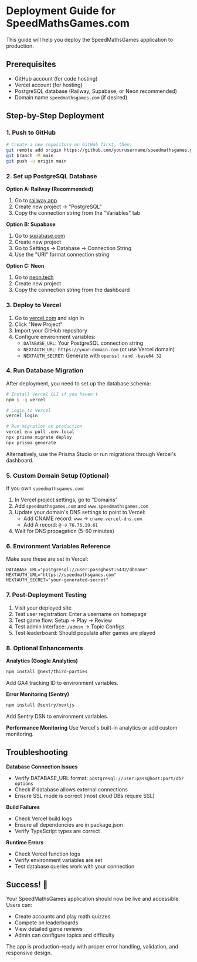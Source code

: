 # Deployment Guide for SpeedMathsGames.com

This guide will help you deploy the SpeedMathsGames application to production.

## Prerequisites

- GitHub account (for code hosting)
- Vercel account (for hosting)
- PostgreSQL database (Railway, Supabase, or Neon recommended)
- Domain name `speedmathsgames.com` (if desired)

## Step-by-Step Deployment

### 1. Push to GitHub

```bash
# Create a new repository on GitHub first, then:
git remote add origin https://github.com/yourusername/speedmathsgames.git
git branch -M main
git push -u origin main
```

### 2. Set up PostgreSQL Database

**Option A: Railway (Recommended)**
1. Go to [railway.app](https://railway.app)
2. Create new project → "PostgreSQL"
3. Copy the connection string from the "Variables" tab

**Option B: Supabase**
1. Go to [supabase.com](https://supabase.com)
2. Create new project
3. Go to Settings → Database → Connection String
4. Use the "URI" format connection string

**Option C: Neon**
1. Go to [neon.tech](https://neon.tech)
2. Create new project
3. Copy the connection string from the dashboard

### 3. Deploy to Vercel

1. Go to [vercel.com](https://vercel.com) and sign in
2. Click "New Project"
3. Import your GitHub repository
4. Configure environment variables:
   - `DATABASE_URL`: Your PostgreSQL connection string
   - `NEXTAUTH_URL`: `https://your-domain.com` (or use Vercel domain)
   - `NEXTAUTH_SECRET`: Generate with `openssl rand -base64 32`

### 4. Run Database Migration

After deployment, you need to set up the database schema:

```bash
# Install Vercel CLI if you haven't
npm i -g vercel

# Login to Vercel
vercel login

# Run migration on production
vercel env pull .env.local
npx prisma migrate deploy
npx prisma generate
```

Alternatively, use the Prisma Studio or run migrations through Vercel's dashboard.

### 5. Custom Domain Setup (Optional)

If you own `speedmathsgames.com`:

1. In Vercel project settings, go to "Domains"
2. Add `speedmathsgames.com` and `www.speedmathsgames.com`
3. Update your domain's DNS settings to point to Vercel:
   - Add CNAME record: `www` → `cname.vercel-dns.com`
   - Add A record: `@` → `76.76.19.61`
4. Wait for DNS propagation (5-60 minutes)

### 6. Environment Variables Reference

Make sure these are set in Vercel:

```env
DATABASE_URL="postgresql://user:pass@host:5432/dbname"
NEXTAUTH_URL="https://speedmathsgames.com"
NEXTAUTH_SECRET="your-generated-secret"
```

### 7. Post-Deployment Testing

1. Visit your deployed site
2. Test user registration: Enter a username on homepage
3. Test game flow: Setup → Play → Review
4. Test admin interface: `/admin` → Topic Configs
5. Test leaderboard: Should populate after games are played

### 8. Optional Enhancements

**Analytics (Google Analytics)**
```bash
npm install @next/third-parties
```
Add GA4 tracking ID to environment variables.

**Error Monitoring (Sentry)**
```bash
npm install @sentry/nextjs
```
Add Sentry DSN to environment variables.

**Performance Monitoring**
Use Vercel's built-in analytics or add custom monitoring.

## Troubleshooting

**Database Connection Issues**
- Verify DATABASE_URL format: `postgresql://user:pass@host:port/db?options`
- Check if database allows external connections
- Ensure SSL mode is correct (most cloud DBs require SSL)

**Build Failures**
- Check Vercel build logs
- Ensure all dependencies are in package.json
- Verify TypeScript types are correct

**Runtime Errors**
- Check Vercel function logs
- Verify environment variables are set
- Test database queries work with your connection

## Success! 🎉

Your SpeedMathsGames application should now be live and accessible. Users can:

- Create accounts and play math quizzes
- Compete on leaderboards
- View detailed game reviews
- Admin can configure topics and difficulty

The app is production-ready with proper error handling, validation, and responsive design.